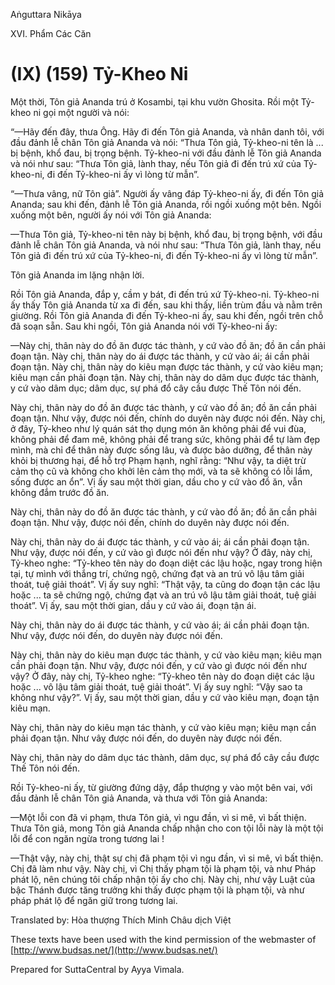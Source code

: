  

Aṅguttara Nikāya

XVI. Phẩm Các Căn

# (IX) (159) Tỷ-Kheo Ni

Một thời, Tôn giả Ananda trú ở Kosambi, tại khu vườn Ghosita. Rồi một Tỷ-kheo ni gọi một người và nói:

“—Hãy đến đây, thưa Ông. Hãy đi đến Tôn giả Ananda, và nhân danh tôi, với đầu đảnh lễ chân Tôn giả Ananda và nói: “Thưa Tôn giả, Tỷ-kheo-ni tên là ... bị bệnh, khổ đau, bị trọng bệnh. Tỷ-kheo-ni với đầu đảnh lễ Tôn giả Ananda và nói như sau: “Thưa Tôn giả, lành thay, nếu Tôn giả đi đến trú xứ của Tỷ-kheo-ni, đi đến Tỷ-kheo-ni ấy vì lòng từ mẫn”.

“—Thưa vâng, nữ Tôn giả”. Người ấy vâng đáp Tỷ-kheo-ni ấy, đi đến Tôn giả Ananda; sau khi đến, đảnh lễ Tôn giả Ananda, rồi ngồi xuống một bên. Ngồi xuống một bên, người ấy nói với Tôn giả Ananda:

—Thưa Tôn giả, Tỷ-kheo-ni tên này bị bệnh, khổ đau, bị trọng bệnh, với đầu đảnh lễ chân Tôn giả Ananda, và nói như sau: “Thưa Tôn giả, lành thay, nếu Tôn giả đi đến trú xứ của Tỷ-kheo-ni, đi đến Tỷ-kheo-ni ấy vì lòng từ mẫn”.

Tôn giả Ananda im lặng nhận lời.

Rồi Tôn giả Ananda, đắp y, cầm y bát, đi đến trú xứ Tỷ-kheo-ni. Tỷ-kheo-ni ấy thấy Tôn giả Ananda từ xa đi đến, sau khi thấy, liền trùm đầu và nằm trên giường. Rồi Tôn giả Ananda đi đến Tỷ-kheo-ni ấy, sau khi đến, ngồi trên chỗ đã soạn sẵn. Sau khi ngồi, Tôn giả Ananda nói với Tỷ-kheo-ni ấy:

—Này chị, thân này do đồ ăn được tác thành, y cứ vào đồ ăn; đồ ăn cần phải đoạn tận. Này chị, thân này do ái được tác thành, y cứ vào ái; ái cần phải đoạn tận. Này chị, thân này do kiêu mạn được tác thành, y cứ vào kiêu mạn; kiêu mạn cần phải đoạn tận. Này chị, thân này do dâm dục được tác thành, y cứ vào dâm dục; dâm dục, sự phá đổ cây cầu được Thế Tôn nói đến.

Này chị, thân này do đồ ăn được tác thành, y cứ vào đồ ăn; đồ ăn cần phải đoạn tận. Như vậy, được nói đến, chính do duyên này được nói đến. Này chị, ở đây, Tỷ-kheo như lý quán sát thọ dụng món ăn không phải để vui đùa, không phải để đam mê, không phải để trang sức, không phải để tự làm đẹp mình, mà chỉ để thân này được sống lâu, và được bảo dưỡng, để thân này khỏi bị thương hại, để hỗ trợ Phạm hạnh, nghĩ rằng: “Như vậy, ta diệt trừ cảm thọ cũ và không cho khởi lên cảm thọ mới, và ta sẽ không có lỗi lầm, sống được an ổn”. Vị ấy sau một thời gian, dầu cho y cứ vào đồ ăn, vẫn không đắm trước đồ ăn.

Này chị, thân này do đồ ăn được tác thành, y cứ vào đồ ăn; đồ ăn cần phải đoạn tận. Như vậy, được nói đến, chính do duyên này được nói đến.

Này chị, thân này do ái được tác thành, y cứ vào ái; ái cần phải đoạn tận. Như vậy, được nói đến, y cứ vào gì được nói đến như vậy? Ở đây, này chị, Tỷ-kheo nghe: “Tỷ-kheo tên này do đoạn diệt các lậu hoặc, ngay trong hiện tại, tự mình với thắng trí, chứng ngộ, chứng đạt và an trú vô lậu tâm giải thoát, tuệ giải thoát”. Vị ấy suy nghĩ: “Thật vậy, ta cũng do đoạn tận các lậu hoặc ... ta sẽ chứng ngộ, chứng đạt và an trú vô lậu tâm giải thoát, tuệ giải thoát”. Vị ấy, sau một thời gian, dầu y cứ vào ái, đoạn tận ái.

Này chị, thân này do ái được tác thành, y cứ vào ái; ái cần phải đoạn tận. Như vậy, được nói đến, do duyên này được nói đến.

Này chị, thân này do kiêu mạn được tác thành, y cứ vào kiêu mạn; kiêu mạn cần phải đoạn tận. Như vậy, được nói đến, y cứ vào gì được nói đến như vậy? Ở đây, này chị, Tỷ-kheo nghe: “Tỷ-kheo tên này do đoạn diệt các lậu hoặc ... vô lậu tâm giải thoát, tuệ giải thoát”. Vị ấy suy nghĩ: “Vậy sao ta không như vậy?”. Vị ấy, sau một thời gian, dầu y cứ vào kiêu mạn, đoạn tận kiêu mạn.

Này chị, thân này do kiêu mạn tác thành, y cứ vào kiêu mạn; kiêu mạn cần phải đọan tận. Như vâỵ được nói đến, do duyên này được nói đến.

Này chị, thân này do dâm dục tác thành, dâm dục, sự phá đổ cây cầu được Thế Tôn nói đến.

Rồi Tỷ-kheo-ni ấy, từ giường đứng dậy, đắp thượng y vào một bên vai, với đầu đảnh lễ chân Tôn giả Ananda, và thưa với Tôn giả Ananda:

—Một lỗi con đã vi phạm, thưa Tôn giả, vì ngu đần, vì si mê, vì bất thiện. Thưa Tôn giả, mong Tôn giả Ananda chấp nhận cho con tội lỗi này là một tội lỗi để con ngăn ngừa trong tương lai !

—Thật vậy, này chị, thật sự chị đã phạm tội vì ngu đần, vì si mê, vì bất thiện. Chị đã làm như vậy. Này chị, vì Chị thấy phạm tội là phạm tội, và như Pháp phát lộ, nên chúng tôi chấp nhận tội ấy cho chị. Này chị, như vậy Luật của bậc Thánh được tăng trưởng khi thấy được phạm tội là phạm tội, và như pháp phát lộ để ngăn giữ trong tương lai.

Translated by: Hòa thượng Thích Minh Châu dịch Việt

These texts have been used with the kind permission of the webmaster of [http://www.budsas.net/](http://www.budsas.net/)

Prepared for SuttaCentral by Ayya Vimala.